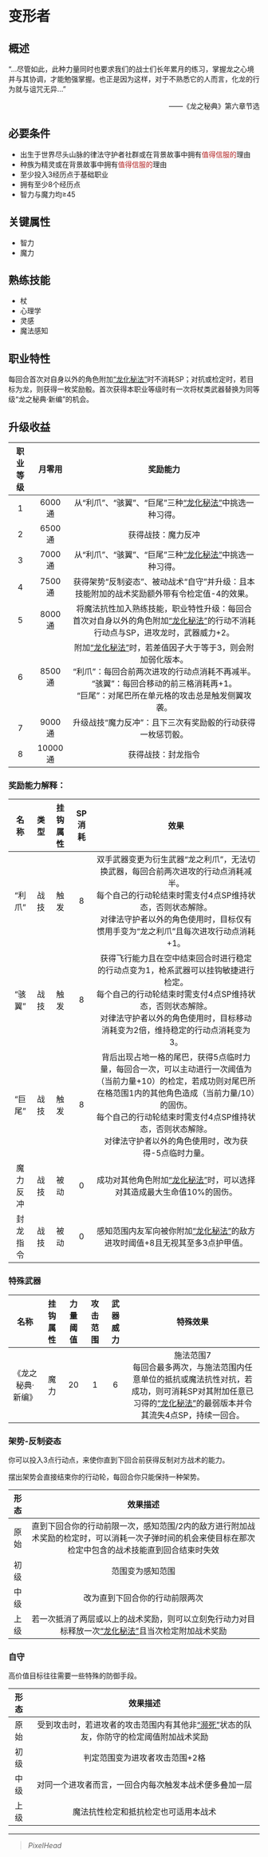 # 变形者

## 概述

“…尽管如此，此种力量同时也要求我们的战士们长年累月的练习，掌握龙之心境并与其协调，才能勉强掌握。也正是因为这样，对于不熟悉它的人而言，化龙的行为就与诅咒无异…”
<div align="right">——《龙之秘典》第六章节选</div>

## 必要条件

* 出生于世界尽头山脉的律法守护者社群或在背景故事中拥有<font color="#B22222">值得信服的</font>理由
* 种族为精灵或在背景故事中拥有<font color="#B22222">值得信服的</font>理由
* 至少投入3经历点于基础职业
* 拥有至少8个经历点
* 智力与魔力均≥45

## 关键属性

* 智力
* 魔力

## 熟练技能

* 杖
* 心理学
* 灵感
* 魔法感知
  
## 职业特性

每回合首次对自身以外的角色附加<a href="../../../../status/normal/#龙化秘法" target="_blank">“龙化秘法”</a>时不消耗SP；对抗或检定时，若目标为龙，则获得一枚奖励骰。首次获得本职业等级时有一次将杖类武器替换为同等级“龙之秘典·新编”的机会。

## 升级收益

职业等级|月零用|奖励能力
:--:|:--:|:--:
1|6000通|从“利爪”、“骇翼”、“巨尾”三种<a href="../../../../status/normal/#龙化秘法" target="_blank">“龙化秘法”</a>中挑选一种习得。
2|6500通|获得战技：魔力反冲
3|7000通|从“利爪”、“骇翼”、“巨尾”三种<a href="../../../../status/normal/#龙化秘法" target="_blank">“龙化秘法”</a>中挑选一种习得。
4|7500通|获得架势“反制姿态”、被动战术“自守”并升级：且本技能附加的战术奖励额外带有令检定值-4的效果。
5|8000通|将魔法抗性加入熟练技能，职业特性升级：每回合首次对自身以外的角色附加<a href="../../../../status/normal/#龙化秘法" target="_blank">“龙化秘法”</a>的行动不消耗行动点与SP，进攻龙时，武器威力+2。
6|8500通|附加<a href="../../../../status/normal/#龙化秘法" target="_blank">“龙化秘法”</a>时，若差值因子大于等于3，则会附加弱化版本。<br>“利爪”：每回合前两次进攻的行动点消耗不再减半。<br>“骇翼”：每回合移动的前三格消耗再+1。<br>“巨尾”：对尾巴所在单元格的攻击总是触发侧翼攻袭。
7|9000通|升级战技“魔力反冲”：且下三次有奖励骰的行动获得一枚惩罚骰。
8|10000通|获得战技：封龙指令

### 奖励能力解释：

名称|类型|挂钩属性|SP消耗|效果
:--:|:--:|:--:|:--:|:--:
“利爪”|战技|触发|8|双手武器变更为衍生武器“龙之利爪”，无法切换武器，每回合前两次进攻的行动点消耗减半。<br>每个自己的行动轮结束时需支付4点SP维持状态，否则状态解除。<br>对律法守护者以外的角色使用时，目标仅有惯用手变为“龙之利爪”且每次进攻行动点消耗+1。
“骇翼”|战技|触发|8|获得飞行能力且在空中结束回合时进行稳定的行动点变为1，枪系武器可以挂钩敏捷进行检定。<br>每个自己的行动轮结束时需支付4点SP维持状态，否则状态解除。<br>对律法守护者以外的角色使用时，目标移动消耗变为2倍，维持稳定的行动点消耗变为3。
“巨尾”|战技|触发|8|背后出现占地一格的尾巴，获得5点临时力量，每回合一次，可以主动进行一次阈值为（当前力量+10）的检定，若成功则对尾巴所在格范围1内的其他角色造成（当前力量/10）的固伤。<br>每个自己的行动轮结束时需支付4点SP维持状态，否则状态解除。<br>对律法守护者以外的角色使用时，改为获得-5点临时力量。
魔力反冲|战技|被动|0|成功对其他角色附加<a href="../../../../status/normal/#龙化秘法" target="_blank">“龙化秘法”</a>时，可以选择对其造成最大生命值10%的固伤。
封龙指令|战技|被动|0|感知范围内友军向被你附加<a href="../../../../status/normal/#龙化秘法" target="_blank">“龙化秘法”</a>的敌方进攻时阈值+8且无视其至多3点护甲值。

### 特殊武器

名称|挂钩属性|力量阈值|攻击范围|武器威力|特殊效果
:--:|:--:|:--:|:--:|:--:|:--:
《龙之秘典·新编》|魔力|20|1|6|施法范围7<br>每回合最多两次，与施法范围内任意单位的抵抗或魔法抗性对抗，若成功，则可消耗SP对其附加任意已习得的<a href="../../../../status/normal/#龙化秘法" target="_blank">“龙化秘法”</a>的最弱版本并令其流失4点SP，持续一回合。

### 架势-反制姿态

你可以投入3点行动点，来使你直到下回合前获得反制对方战术的能力。

摆出架势会直接结束你的行动轮，每回合你只能保持一种架势。

形态|效果描述
:--:|:--:
原始|直到下回合你的行动前限一次，感知范围/2内的敌方进行附加战术奖励的检定时，可以消耗一次子弹时间的机会来使目标在那次检定中包含的战术技能直到回合结束时失效
初级|范围变为感知范围
中级|改为直到下回合你的行动前限两次
上级|若一次抵消了两层或以上的战术奖励，则可以立刻免行动力对目标释放一次<a href="../../../../status/normal/#龙化秘法" target="_blank">“龙化秘法”</a>且当次检定附加战术奖励

### 自守

高价值目标往往需要一些特殊的防御手段。

形态|效果描述
:--:|:--:
原始|受到攻击时，若进攻者的攻击范围内有其他非<a href="../../../../status/normal/#濒死" target="_blank">“濒死”</a>状态的队友，你防守的检定阈值附加战术奖励
初级|判定范围变为进攻者攻击范围+2格
中级|对同一个进攻者而言，一回合内每次触发本战术便多叠加一层
上级|魔法抗性检定和抵抗检定也可适用本战术

---

> *PixelHead*